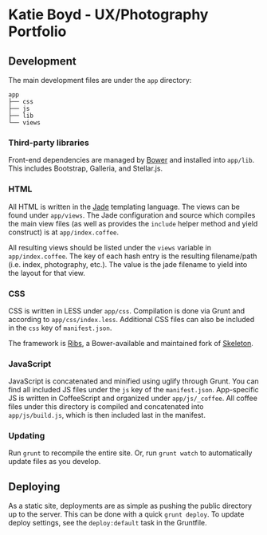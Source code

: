 # Katie Boyd - UX/Photography Portfolio

## Development

The main development files are under the `app` directory:

```
app
├── css
├── js
├── lib
└── views
```

### Third-party libraries

Front-end dependencies are managed by [Bower](http://bower.io) and installed
into `app/lib`. This includes Bootstrap, Galleria, and Stellar.js.

### HTML

All HTML is written in the [Jade](http://jade-lang.com/) templating language.
The views can be found under `app/views`. The Jade configuration and source
which compiles the main view files (as well as provides the `include`
helper method and yield construct) is at `app/index.coffee`.

All resulting views should be listed under the `views` variable in
`app/index.coffee`. The key of each hash entry is the resulting filename/path (i.e.
index, photography, etc.). The value is the jade filename to yield into the
layout for that view.

### CSS

CSS is written in LESS under `app/css`. Compilation is done via Grunt and
according to `app/css/index.less`. Additional CSS files can also be included in
the `css` key of `manifest.json`.

The framework is [Ribs](https://github.com/nickpack/Ribs), a Bower-available and
maintained fork of [Skeleton](http://www.getskeleton.com/).

### JavaScript

JavaScript is concatenated and minified using uglify through Grunt. You can find
all included JS files under the `js` key of the `manifest.json`. App-specific JS
is written in CoffeeScript and organized under `app/js/_coffee`. All coffee
files under this directory is compiled and concatenated into `app/js/build.js`,
which is then included last in the manifest.

### Updating

Run `grunt` to recompile the entire site. Or, run `grunt watch` to automatically
update files as you develop.

## Deploying

As a static site, deployments are as simple as pushing the public directory up
to the server. This can be done with a quick `grunt deploy`. To update deploy
settings, see the `deploy:default` task in the Gruntfile.
